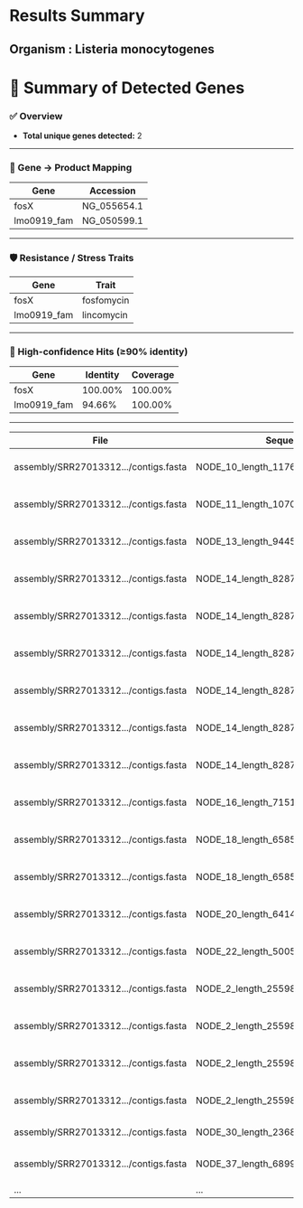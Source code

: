 # Results Summary

## **Organism** : Listeria monocytogenes

# 🧬 Summary of Detected Genes  

### ✅ Overview
- **Total unique genes detected:** 2  

---

### 🧾 Gene → Product Mapping
| Gene          | Accession   |
|---------------|-------------|
| fosX          | NG_055654.1 |
| lmo0919_fam   | NG_050599.1 |

---

### 🛡️ Resistance / Stress Traits
| Gene          | Trait        |
|---------------|-------------|
| fosX          | fosfomycin  |
| lmo0919_fam   | lincomycin  |

---

### 🔬 High-confidence Hits (≥90% identity)
| Gene          | Identity    | Coverage   |
|---------------|------------|------------|
| fosX          | 100.00%    | 100.00%    |
| lmo0919_fam   | 94.66%     | 100.00%    |

---

| File | Sequence | Location | Gene | Coverage | Identity | Database | Accession | Product | Resistance |
|------|----------|----------|------|----------|----------|----------|-----------|---------|------------|
| assembly/SRR27013312.../contigs.fasta | NODE_10_length_117635_cov_37.750962 | 37950-38945 (-) | lplA1 | 1-996/996 (100.00%) | 92.77% | vfdb | NP_464456 | (lplA1) | lipoate |
| assembly/SRR27013312.../contigs.fasta | NODE_11_length_107029_cov_39.179351 | 39153-40130 (-) | bsh | 1-978/978 (100.00%) | 97.55% | vfdb | NP_465591 | (bsh) | bile |
| assembly/SRR27013312.../contigs.fasta | NODE_13_length_94456_cov_47.343669 | 89691-92153 (-) | clpC | 1-2463/2463 (100.00%) | 94.28% | vfdb | NP_463763 | (clpC) | endopeptidase |
| assembly/SRR27013312.../contigs.fasta | NODE_14_length_82877_cov_41.961994 | 19975-20843 (-) | plcB | 2-870/870 (99.89%) | 95.51% | vfdb | NP_463736 | (plcB) | phospholipase |
| assembly/SRR27013312.../contigs.fasta | NODE_14_length_82877_cov_41.961994 | 20882-22799 (-) | actA | 1-1918/1920 (99.90%) | 94.16% | vfdb | NP_463735 | (actA) | actin-assembly |
| assembly/SRR27013312.../contigs.fasta | NODE_14_length_82877_cov_41.961994 | 22999-24531 (-) | mpl | 1-1533/1533 (100.00%) | 94.85% | vfdb | NP_463734 | (mpl) | Zinc |
| assembly/SRR27013312.../contigs.fasta | NODE_14_length_82877_cov_41.961994 | 24866-26455 (-) | hly | 1-1590/1590 (100.00%) | 97.23% | vfdb | NP_463733 | (hly) | listeriolysin |
| assembly/SRR27013312.../contigs.fasta | NODE_14_length_82877_cov_41.961994 | 26698-27651 (+) | plcA | 1-954/954 (100.00%) | 97.48% | vfdb | NP_463732 | (plcA) | phosphatidylinositol-specific |
| assembly/SRR27013312.../contigs.fasta | NODE_14_length_82877_cov_41.961994 | 27924-28637 (+) | prfA | 1-714/714 (100.00%) | 97.48% | vfdb | NP_463731 | (prfA) | listeriolysin |
| assembly/SRR27013312.../contigs.fasta | NODE_16_length_71513_cov_33.732441 | 49274-51442 (+) | clpE | 1-2175/2175 (99.72%) | 93.56% | vfdb | NP_464522 | (clpE) | ATP-dependent |
| assembly/SRR27013312.../contigs.fasta | NODE_18_length_65851_cov_47.220924 | 26263-27663 (-) | pdgA | 1-1401/1401 (100.00%) | 97.00% | vfdb | NP_463944 | (pdgA) | Peptidoglycan |
| assembly/SRR27013312.../contigs.fasta | NODE_18_length_65851_cov_47.220924 | 33049-35520 (-) | inlF | 1-2466/2466 (99.96%) | 80.95% | vfdb | NP_463939 | (inlF) | internalin |
| assembly/SRR27013312.../contigs.fasta | NODE_20_length_64148_cov_42.684104 | 57036-58292 (+) | vip | 1-1200/1200 (100.00%) | 85.36% | vfdb | NP_463850 | (vip) | surface |
| assembly/SRR27013312.../contigs.fasta | NODE_22_length_50054_cov_36.589601 | 29530-30915 (+) | hpt | 1-1386/1386 (100.00%) | 97.98% | vfdb | NP_464364 | (hpt) | hexose |
| assembly/SRR27013312.../contigs.fasta | NODE_2_length_255984_cov_47.640100 | 184770-185702 (+) | lpeA | 1-933/933 (100.00%) | 96.68% | vfdb | NP_465372 | (lpeA) | lipoprotein |
| assembly/SRR27013312.../contigs.fasta | NODE_2_length_255984_cov_47.640100 | 188627-189091 (+) | lspA | 1-465/465 (100.00%) | 97.63% | vfdb | NP_465369 | (lspA) | signal |
| assembly/SRR27013312.../contigs.fasta | NODE_2_length_255984_cov_47.640100 | 203662-205374 (-) | fbpA | 1-1713/1713 (100.00%) | 91.65% | vfdb | NP_465354 | (fbpA) | fibronectin-binding |
| assembly/SRR27013312.../contigs.fasta | NODE_2_length_255984_cov_47.640100 | 248273-249163 (+) | inlC | 1-891/891 (100.00%) | 97.08% | vfdb | NP_465311 | (inlC) | internalin |
| assembly/SRR27013312.../contigs.fasta | NODE_30_length_23685_cov_40.837465 | 2948-3565 (+) | lntA | 1-618/618 (100.00%) | 95.95% | vfdb | NP_463967 | (lntA) | listeria |
| assembly/SRR27013312.../contigs.fasta | NODE_37_length_6899_cov_6.239811 | 416-1729 (-) | llsD | 1-1314/1314 (100.00%) | 98.10% | vfdb | AHK25022 | (llsD) | streptolysin-associated |
| ... | ... | ... | ... | ... | ... | ... | ... | ... | ... |
